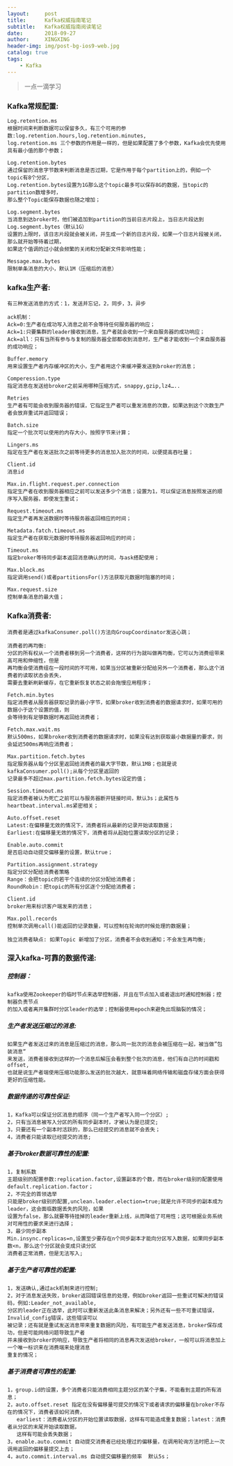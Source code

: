 ```yaml
---
layout:     post
title:      Kafka权威指南笔记
subtitle:   Kafka权威指南阅读笔记
date:       2018-09-27
author:     XINGXING
header-img: img/post-bg-ios9-web.jpg
catalog: true
tags:
    - Kafka
---
```


>
>一点一滴学习
>

### Kafka常规配置:

    Log.retention.ms
    根据时间来判断数据可以保留多久，有三个可用的参数:log.retention.hours,log.retention.minutes,
    log.retention.ms 三个参数的作用是一样的，但是如果配置了多个参数，Kafka会优先使用具有最小值的那个参数；

    Log.retention.bytes
    通过保留的消息字节数来判断消息是否过期，它是作用于每个partition上的，例如一个topic有8个分区，
    Log.retention.bytes设置为1G那么这个topic最多可以保存8G的数据，当topic的partition数增多时，
    那么整个Topic能保存数据也随之增加；
    
    Log.segment.bytes
    当消息到达broker时，他们被追加到partition的当前日志片段上，当日志片段达到Log.segment.bytes（默认1G）
    设置的上限时，该日志片段就会被关闭，并生成一个新的日志片段，如果一个日志片段被关闭，那么就开始等待着过期，
    如果这个值调的过小就会频繁的关闭和分配新文件影响性能；
    
    Message.max.bytes
    限制单条消息的大小，默认1M（压缩后的消息）
    
    
### kafka生产者:
    有三种发送消息的方式：1，发送并忘记，2，同步，3，异步
    
    ack机制：
    Ack=0:生产者在成功写入消息之前不会等待任何服务器的响应；
    Ack=1:只要集群的leader接收到消息，生产者就会收到一个来自服务器的成功响应；
    Ack=all：只有当所有参与与复制的服务器全部都收到消息时，生产者才能收到一个来自服务器的成功响应；

    Buffer.memory
    用来设置生产者内存缓冲区的大小，生产者用这个来缓冲要发送到broker的消息；
    
    Comperession.type
    指定消息在发送给broker之前采用哪种压缩方式，snappy,gzip,lz4…..
    
    Retries
    生产者有可能会收到服务器的错误，它指定生产者可以重发消息的次数，如果达到这个次数生产者会放弃重试并返回错误；
    
    Batch.size
    指定一个批次可以使用的内存大小，按照字节来计算；
    
    Lingers.ms
    指定在生产者在发送批次之前等待更多的消息加入批次的时间，以便提高吞吐量；
    
    Client.id
    消息id
    
    Max.in.flight.request.per.connection
    指定生产者在收到服务器相应之前可以发送多少个消息；设置为1，可以保证消息按照发送的顺序写入服务器，即使发生重试；
    
    Request.timeout.ms
    指定生产者再发送数据时等待服务器返回相应的时间；

    Metadata.fatch.timeout.ms
    指定生产者在获取元数据时等待服务器返回响应的时间；
    
    Timeout.ms
    指定broker等待同步副本返回消息确认的时间，与ask搭配使用；
    
    Max.block.ms
    指定调用send()或者partitionsFor()方法获取元数据时阻塞的时间；
    
    Max.request.size
    控制单条消息的最大值；

### Kafka消费者:
    消费者是通过kafkaConsumer.poll()方法向GroupCoordinator发送心跳；
    
    消费者的再均衡:
    分区的所有权从一个消费者移到另一个消费者，这样的行为就叫做再均衡，它可以为消费组带来高可用和伸缩性，但是
    再均衡会使消费组在一段时间的不可用，如果当分区被重新分配给另外一个消费者，那么这个消费者的读取状态会丢失，
    需要去重新刷新缓存，在它重新恢复状态之前会拖慢应用程序；
    
    Fetch.min.bytes
    指定消费者从服务器获取记录的最小字节，如果broker收到消费者的数据请求时，如果可用的数据小于这个设置的值，则
    会等待到有足够数据时再返回给消费者；
    
    Fetch.max.wait.ms
    默认500ms，如果broker收到消费者的数据请求时，如果没有达到获取最小数据量的要求，则会延迟500ms再响应消费者；
    
    Max.partition.fetch.bytes
    指定服务器从每个分区里返回给消费者的最大字节数，默认1MB；也就是说kafkaConsumer.poll();从每个分区里返回的
    记录最多不超过max.partition.fetch.bytes设定的值；
    
    Session.timeout.ms
    指定消费者被认为死亡之前可以与服务器断开链接时间，默认3s；此属性与heartbeat.interval.ms紧密相关；
    
    Auto.offset.reset
    Latest:在偏移量无效的情况下，消费者将从最新的记录开始读取数据；
    Earliest:在偏移量无效的情况下，消费者将从起始位置读取分区的记录；
    
    Enable.auto.commit
    是否启动自动提交偏移量的设置，默认true；
    
    Partition.assignment.strategy
    指定分区分配给消费者策略
    Range：会把topic的若干个连续的分区分配给消费者；
    RoundRobin：把topic的所有分区逐个分配给消费者；
    
    Client.id
    broker用来标识客户端发来的消息；
    
    Max.poll.records
    控制单次调用call()能返回的记录数量，可以控制在轮询的时候处理的数据量；
    
    独立消费者缺点: 如果Topic 新增加了分区，消费者不会收到通知；不会发生再均衡;
    
    
### 深入kafka-可靠的数据传递:
##### 控制器：
    kafka使用Zookeeper的临时节点来选举控制器，并且在节点加入或者退出时通知控制器；控制器负责节点
    的加入或者离开集群时分区leader的选举；控制器使用epoch来避免出现脑裂的情况；

##### 生产者发送压缩过的消息:
    如果生产者发送过来的消息是压缩过的消息，那么同一批次的消息会被压缩在一起，被当做”包装消息“
    来发送，消费者接收到这样的一个消息后解压会看到整个批次的消息，他们有自己的时间戳和offset,
    也就是说生产者端使用压缩功能那么发送的批次越大，就意味着网络传输和磁盘存储方面会获得更好的压缩性能。

##### 数据传递的可靠性保证:
    1，Kafka可以保证分区消息的顺序（同一个生产者写入同一个分区）;
    2，只有当消息被写入分区的所有同步副本时，才被认为是已提交;
    3，只要还有一个副本时活跃的，那么已经提交的消息就不会丢失；
    4，消费者只能读取已经提交的消息;

##### 基于broker数据可靠性的配置:
    1，复制系数
    主题级别的配置参数:replication.factor,设置副本的个数，而在broker级别的配置使用default.replication.factor；
    2，不完全的首领选举
    只能是broker级别的配置,unclean.leader.election=true;就是允许不同步的副本成为leader，这会面临数据丢失的风险，如果
    设置为false，那么就要等待挂掉的leader重新上线，从而降低了可用性；这可根据业务系统对可用性的要求来进行选择；
    3，最少同步副本
    Min.insync.replicas=n,设置至少要存在n个同步副本才能向分区写入数据，如果同步副本数<n，那么这个分区就会变成只读分区
    消费者正常消费，但是无法写入;

##### 基于生产者可靠性的配置:
    1，发送确认,通过ack机制来进行控制;
    2，对于消息发送失败，broker返回错误信息的处理，例如broker返回一些重试可解决的错误码，例如:Leader_not_available,
    分区的leader正在选举，此时可以重新发送此条消息来解决；另外还有一些不可重试错误，Invalid_config错误，这些错误可以
    被记录；还有就是重试发送消息带来重复数据的风险，有可能生产者发送消息，broker保存成功，但是可能网络问题导致生产者
    并未接收到broker的响应，导致生产者将相同的消息再次发送给broker，一般可以将消息加上一个唯一标识来在消费端来处理消息
    重复的情况；
    
##### 基于消费者可靠性的配置:
    1，group.id的设置，多个消费者只能消费相同主题分区的某个子集，不能看到主题的所有消息；
    2，auto.offset.reset 指定在没有偏移量可提交的情况下或者请求的偏移量在broker不存在的情况下，消费者该如何消费，
       earliest：消费者从分区的开始位置读取数据，这样有可能造成重复数据；latest：消费者从分区的末尾开始读取数据，
       这样有可能会丢失数据；
    3，enable.auto.commit 自动提交消费者已经处理过的偏移量，在调用轮询方法时把上一次调用返回的偏移量提交上去；
    4，auto.commit.interval.ms 自动提交偏移量的频率  默认5s；    
